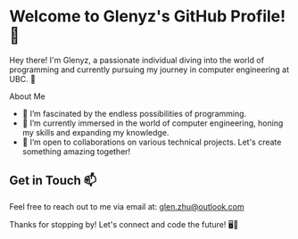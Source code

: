 # Welcome to Glenyz's GitHub Profile! 👋
Hey there! I'm Glenyz, a passionate individual diving into the world of programming and currently pursuing my journey in computer engineering at UBC. 🚀

About Me
- 👀 I’m fascinated by the endless possibilities of programming.
- 🌱 I’m currently immersed in the world of computer engineering, honing my skills and expanding my knowledge.
- 💞️ I’m open to collaborations on various technical projects. Let's create something amazing together!

## Get in Touch 📫
Feel free to reach out to me via email at: glen.zhu@outlook.com

Thanks for stopping by! Let's connect and code the future! 🖥️🚀
